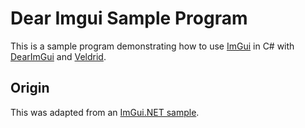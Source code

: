 # Dear Imgui Sample Program

This is a sample program demonstrating how to use [ImGui](https://github.com/ocornut/imgui) in C# with [DearImGui](https://github.com/aybe/DearImGui) and [Veldrid](https://github.com/mellinoe/veldrid).

## Origin

This was adapted from an [ImGui.NET sample](https://github.com/mellinoe/ImGui.NET/tree/7cea5ef042aa7302346340653f6cf5de55dd87ec/src/ImGui.NET.SampleProgram).
